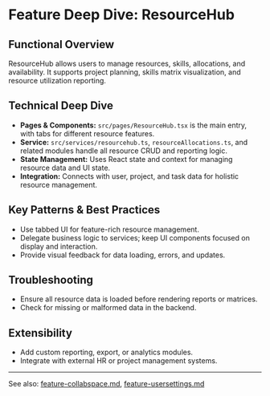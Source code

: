 # Feature Deep Dive: ResourceHub

## Functional Overview
ResourceHub allows users to manage resources, skills, allocations, and availability. It supports project planning, skills matrix visualization, and resource utilization reporting.

## Technical Deep Dive
- **Pages & Components:** `src/pages/ResourceHub.tsx` is the main entry, with tabs for different resource features.
- **Service:** `src/services/resourcehub.ts`, `resourceAllocations.ts`, and related modules handle all resource CRUD and reporting logic.
- **State Management:** Uses React state and context for managing resource data and UI state.
- **Integration:** Connects with user, project, and task data for holistic resource management.

## Key Patterns & Best Practices
- Use tabbed UI for feature-rich resource management.
- Delegate business logic to services; keep UI components focused on display and interaction.
- Provide visual feedback for data loading, errors, and updates.

## Troubleshooting
- Ensure all resource data is loaded before rendering reports or matrices.
- Check for missing or malformed data in the backend.

## Extensibility
- Add custom reporting, export, or analytics modules.
- Integrate with external HR or project management systems.

---

See also: [feature-collabspace.md](feature-collabspace.md), [feature-usersettings.md](feature-usersettings.md)
